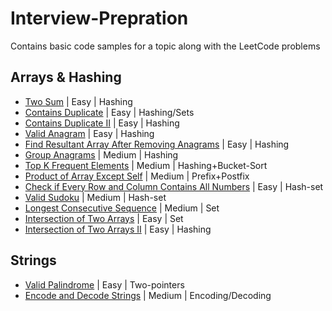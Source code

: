 # Interview-Prepration
Contains basic code samples for a topic along with the LeetCode problems

## Arrays & Hashing
- [Two Sum](https://github.com/vishalkmr/Interview-Prepration/blob/main/Arrays%20%26%20Hashing/1.%20Two%20Sum.ipynb) | Easy | 
Hashing
- [Contains Duplicate](https://github.com/vishalkmr/Interview-Prepration/blob/main/Arrays%20%26%20Hashing/217.%20Contains%20Duplicate.ipynb) | Easy | Hashing/Sets
- [Contains Duplicate II](https://github.com/vishalkmr/Interview-Prepration/blob/main/Arrays%20%26%20Hashing/219.%20Contains%20Duplicate%20II%20.ipynb) | Easy | Hashing
- [Valid Anagram](https://github.com/vishalkmr/Interview-Prepration/blob/main/Arrays%20%26%20Hashing/242.%20Valid%20Anagram.ipynb) | Easy | Hashing
- [Find Resultant Array After Removing Anagrams](https://github.com/vishalkmr/Interview-Prepration/blob/main/Arrays%20%26%20Hashing/2273.%20Find%20Resultant%20Array%20After%20Removing%20Anagrams.ipynb) | Easy | Hashing
- [Group Anagrams](https://github.com/vishalkmr/Interview-Prepration/blob/main/Arrays%20%26%20Hashing/49.%20Group%20Anagrams.ipynb) | Medium | Hashing
- [Top K Frequent Elements](https://github.com/vishalkmr/Interview-Prepration/blob/main/Arrays%20%26%20Hashing/347.%20Top%20K%20Frequent%20Elements.ipynb) | Medium | Hashing+Bucket-Sort
- [Product of Array Except Self](https://github.com/vishalkmr/Interview-Prepration/blob/main/Arrays%20%26%20Hashing/238.%20Product%20of%20Array%20Except%20Self.ipynb) | Medium | 
Prefix+Postfix
- [Check if Every Row and Column Contains All Numbers](https://github.com/vishalkmr/Interview-Prepration/blob/main/Arrays%20%26%20Hashing/2133.%20Check%20if%20Every%20Row%20and%20Column%20Contains%20All%20Numbers.ipynb) | Easy | Hash-set
- [Valid Sudoku](https://github.com/vishalkmr/Interview-Prepration/blob/main/Arrays%20%26%20Hashing/36.%20Valid%20Sudoku.ipynb) | Medium | Hash-set
- [Longest Consecutive Sequence](https://github.com/vishalkmr/Interview-Prepration/blob/main/Arrays%20%26%20Hashing/128.%20Longest%20Consecutive%20Sequence.ipynb) | Medium | Set
- [Intersection of Two Arrays](https://github.com/vishalkmr/Interview-Prepration/blob/main/Arrays%20%26%20Hashing/349.%20Intersection%20of%20Two%20Arrays.ipynb) | Easy | Set
- [Intersection of Two Arrays II](https://github.com/vishalkmr/Interview-Prepration/blob/main/Arrays%20%26%20Hashing/350.%20Intersection%20of%20Two%20Arrays%20II.ipynb) | Easy | Hashing


## Strings
- [Valid Palindrome](https://github.com/vishalkmr/Interview-Prepration/blob/main/Strings/125.%20Valid%20Palindrome.ipynb) | Easy | Two-pointers
- [Encode and Decode Strings](https://github.com/vishalkmr/Interview-Prepration/blob/main/Strings/659%20%C2%B7%20Encode%20and%20Decode%20Strings.ipynb) | Medium | 
Encoding/Decoding
[]()
[]()
[]()
[]()
[]()
[]()
[]()
[]()
[]()
[]()